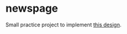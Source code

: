 # newspage

Small practice project to implement [this design](https://www.frontendmentor.io/challenges/news-homepage-H6SWTa1MFl/hub).
